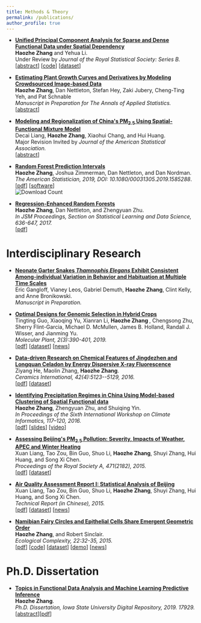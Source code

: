 ```yaml
---
title: Methods & Theory
permalink: /publications/
author_profile: true
---
```


* <b> [Unified Principal Component Analysis for Sparse and Dense Functional Data under Spatial Dependency](https://today.uci.edu/event/spatially_dependent_functional_data_covariance_estimation_principal_component_analysis_and_kriging#.XCkCHM9KjdQ)</b> <br>
<b> Haozhe Zhang</b> and Yehua Li. <br> 
Under Review by <i> Journal of the Royal Statistical Society: Series B.</i> <br>
\[[abstract](https://ww2.amstat.org/meetings/jsm/2018/onlineprogram/AbstractDetails.cfm?abstractid=328380)\]
\[[code](https://github.com/haozhestat/spatialFDA)\]
\[[dataset](https://www.gov.uk/government/statistical-data-sets/price-paid-data-downloads)\]

* <b>[Estimating Plant Growth Curves and Derivatives by Modeling Crowdsourced Image-based Data]()</b><br>
<b>Haozhe Zhang</b>, Dan Nettleton, Stefan Hey, Zaki Jubery, Cheng-Ting Yeh, and Pat Schnable <br>
<i> Manuscript in Preparation for The Annals of Applied Statistics.</i><br>
\[[abstract](https://ww2.amstat.org/meetings/jsm/2019/onlineprogram/AbstractDetails.cfm?abstractid=305225)\]

* <b>[Modeling and Regionalization of China's PM$_{2.5}$ Using Spatial-Functional Mixture Model]()</b><br>
Decai Liang, <b>Haozhe Zhang</b>, Xiaohui Chang, and Hui Huang.<br>
Major Revision Invited by <i> Journal of the American Statistical Association.</i><br>
\[[abstract](https://ww2.amstat.org/meetings/jsm/2019/onlineprogram/AbstractDetails.cfm?abstractid=302893)\]

* <b>[Random Forest Prediction Intervals](http://haozhestat.github.io/files/manuscript_RFIntervals_FinalVersion.pdf)</b> <br>
<b>Haozhe Zhang</b>, Joshua Zimmerman, Dan Nettleton, and Dan Nordman.<br> 
 <i>The American Statistician, 2019, DOI: 10.1080/00031305.2019.1585288</i>.  <br>
 \[[pdf](http://haozhestat.github.io/files/manuscript_RFIntervals_FinalVersion.pdf)\]
\[[software](https://cran.r-project.org/web/packages/rfinterval/rfinterval.pdf)\] <br>
 ![Download Count](https://cranlogs.r-pkg.org/badges/grand-total/rfinterval?color=brightgreen)



* <b>[Regression-Enhanced Random Forests](https://arxiv.org/pdf/1904.10416.pdf)</b><br>
<b>Haozhe Zhang</b>, Dan Nettleton, and Zhengyuan Zhu. <i> <br>
 In JSM Proceedings, Section on Statistical Learning and Data Science, 636-647, 2017.</i> <br>
 \[[pdf](https://arxiv.org/pdf/1904.10416.pdf)\]
 
 
# Interdisciplinary Research

* <b>[Neonate Garter Snakes <i> Thamnophis Elegans </i> Exhibit Consistent Among-individual Variation in Behavior and Habituation at Multiple Time Scales](http://lezardsdemontagne.blogspot.com/)</b><br>
Eric Gangloff, Vianey Leos, Gabriel Demuth, <b>Haozhe Zhang</b>, Clint Kelly, and Anne Bronikowski.<br>
<i> Manuscript in Preparation.</i>

* <b>[Optimal Designs for Genomic Selection in Hybrid Crops](http://haozhestat.github.io/files/1-s2.0-S1674205219300024-main.pdf)</b> <br>
Tingting Guo, Xiaoqing Yu, Xianran Li, <b> Haozhe Zhang </b>, Chengsong Zhu, Sherry Flint-Garcia, Michael D. McMullen, James B. Holland, Randall J. Wisser, and Jianming Yu. <br>
 <i> Molecular Plant, 2(3):390-401, 2019. </i><br>
\[[pdf](http://haozhestat.github.io/files/1-s2.0-S1674205219300024-main.pdf)\]
\[[dataset](https://www.sciencedirect.com/science/article/pii/S1674205219300024#app2)\]
\[[news](https://www.news.iastate.edu/news/2019/02/08/datamininggenomics)\]

* <b>[Data-driven Research on Chemical Features of Jingdezhen and Longquan Celadon by Energy Dispersive X-ray Fluorescence](https://www.sciencedirect.com/science/article/pii/S0272884215023135)</b><br>
Ziyang He, Maolin Zhang, <b>Haozhe Zhang</b>. <br> <i>Ceramics International, 42(4):5123--5129, 2016.</i> <br>
\[[pdf](https://www.sciencedirect.com/science/article/pii/S0272884215023135)\]
\[[dataset](http://haozhestat.github.io/files/Ceramics-Data.zip)\]

* <b>[Identifying Precipitation Regimes in China Using Model-based Clustering of Spatial Functional data](http://haozhestat.github.io/files/CI2016_Proceeding_Paper.pdf)</b><br>
<b>Haozhe Zhang</b>, Zhengyuan Zhu, and Shuiqing Yin. <i> <br>
In Proceedings of the Sixth International Workshop on Climate Informatics, 117–120, 2016.</i><br>
\[[pdf](https://opensky.ucar.edu/islandora/object/technotes:543)\]
\[[slides](https://www2.cisl.ucar.edu/sites/default/files/CI_Slides_Zhang_Haozhe.pdf)\]
\[[video](https://www.youtube.com/watch?v=aYRBfoA15V8)\]

* <b>[Assessing Beijing's PM$_{2.5}$ Pollution: Severity, Impacts of Weather, APEC and Winter Heating](http://rspa.royalsocietypublishing.org/content/471/2182/20150257)</b><br>
Xuan Liang, Tao Zou, Bin Guo, Shuo Li, <b>Haozhe Zhang</b>, Shuyi Zhang, Hui Huang, and Song Xi Chen. <i> <br>
Proceedings of the Royal Society A, 471(2182), 2015.</i> <br>
\[[pdf](http://rspa.royalsocietypublishing.org/content/471/2182/20150257)\]
\[[dataset](https://archive.ics.uci.edu/ml/datasets/Beijing+PM2.5+Data)\]

* <b>[Air Quality Assessment Report I: Statistical Analysis of Beijing](http://haozhestat.github.io/files/AirQualityAssessment_201503.pdf)</b><br>
Xuan Liang, Tao Zou, Bin Guo, Shuo Li, <b>Haozhe Zhang</b>, Shuyi Zhang, Hui Huang, and Song Xi Chen. <i> <br>
Technical Report (in Chinese), 2015.</i> <br>
\[[pdf](http://haozhestat.github.io/files/AirQualityAssessment_201503.pdf)\]
\[[dataset](http://songxichen.gsm.pku.edu.cn/index.php/Publication/view/id/9)\]
\[[news](http://news.sina.com.cn/zl/zatan/2015-11-12/11214914.shtml)\]

* <b>[Namibian Fairy Circles and Epithelial Cells Share Emergent Geometric Order](https://www.sciencedirect.com/science/article/pii/S1476945X15000069)</b><br>
<b>Haozhe Zhang</b>, and Robert Sinclair. <br> <i>Ecological Complexity, 22:32-35, 2015.</i><br>
\[[pdf](https://www.sciencedirect.com/science/article/pii/S1476945X15000069)\]
\[[code](http://haozhestat.github.io/files/matlab_Namibia.zip)\]
\[[dataset](http://haozhestat.github.io/files/Data_Namibia.zip)\]
\[[demo](http://haozhestat.github.io/files/image_with_centers.jpg)\]
\[[news](https://www.sciencedaily.com/releases/2015/04/150407084848.htm)\]


# Ph.D. Dissertation

* <b>[Topics in Functional Data Analysis and Machine Learning Predictive Inference](https://lib.dr.iastate.edu/etd/17929/)</b><br>
<b>Haozhe Zhang</b>.<br>
<i> Ph.D. Dissertation, Iowa State University Digital Repository, 2019. 17929.</i><br>
\[[abstract](https://lib.dr.iastate.edu/etd/17929/)\]\[[pdf](https://lib.dr.iastate.edu/etd/17929/)\]

<!--
## Working Papers
<!--
<b>[Estimating Plant Growth Curves and Derivatives by Modeling Crowdsourced Imaged-based Data](https://www.genomes2fields.org/)</b><br>
<b>Haozhe Zhang</b>, Dan Nettleton, Stefan Hey, Zaki Jubery, Cheng-Ting Yeh, and Pat Schnable
<br>
<i> Manuscript in preparation.</i>
<br>
\[[abstract](http://ww2.amstat.org/meetings/jsm/2019/onlineprogram/AbstractDetails.cfm?abstractid=305225)\]

<!--
<b>[Change of precipitation regionalization over China during 1961-2010]()</b> <br>
Shuiqing Yin, <b>Haozhe Zhang</b>, Decai Liang, Zhengyuan Zhu, and Deliang Chen.<br>
 <i> Manuscript in preparation.</i>

<!--
<b>[ Constructing a Graph from User Implicit Feedback](http://meetings.siam.org/sess/dsp_programsess.cfm?SESSIONCODE=66151)</b> <br>
 <b>Haozhe Zhang</b>, Yan Qu, and Shad Kirmani.<br>
 Preprint presented at SIAM Conference on Computational Science and Engineering (CSE2019)
 <br>
 <i> Manuscript in preparation.</i>
<br>
\[[abstract](http://meetings.siam.org/sess/dsp_talk.cfm?p=96916)\]
 \[[slides](http://haozhestat.github.io/files/Shad_Presentation.pdf)\]





<!--
<b>[Diagnosing Extrapolation in Test Data with Manifold Learning]()</b><br>
Joint work with Dan Nettleton.
-->
<!--
<b>[Optimal Penalized Scalar-on-Function Regression and Efficient Dimensional Reduction for Discretely Sampled Data]()</b><br>
Joint work with Yehua Li.
-->

